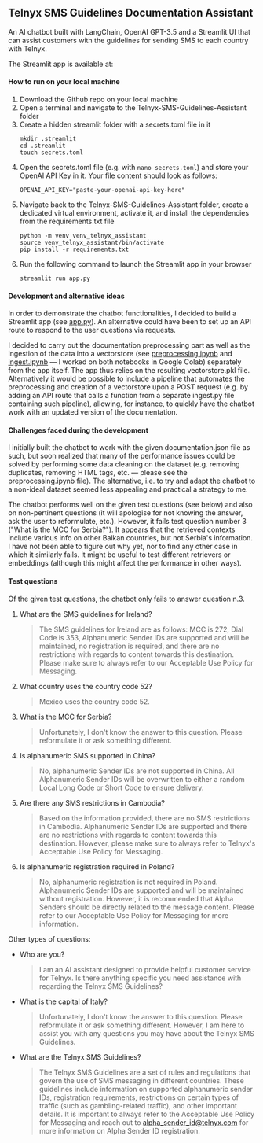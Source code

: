 ## Telnyx SMS Guidelines Documentation Assistant

An AI chatbot built with LangChain, OpenAI GPT-3.5 and a Streamlit UI that can assist customers with the guidelines for sending SMS to each country with Telnyx.

The Streamlit app is available at:

#### How to run on your local machine

1. Download the Github repo on your local machine
2. Open a terminal and navigate to the Telnyx-SMS-Guidelines-Assistant folder
3. Create a hidden streamlit folder with a secrets.toml file in it
    ```
    mkdir .streamlit
    cd .streamlit
    touch secrets.toml
    ```
4. Open the secrets.toml file (e.g. with `nano secrets.toml`) and store your OpenAI API Key in it. Your file content should look as follows:
    ```
    OPENAI_API_KEY="paste-your-openai-api-key-here"
    ```
5. Navigate back to the Telnyx-SMS-Guidelines-Assistant folder, create a dedicated virtual environment, activate it, and install the dependencies from the requirements.txt file
    ```
    python -m venv venv_telnyx_assistant
    source venv_telnyx_assistant/bin/activate
    pip install -r requirements.txt
    ```
6. Run the following command to launch the Streamlit app in your browser
    ```
    streamlit run app.py
    ```
    
#### Development and alternative ideas

In order to demonstrate the chatbot functionalities, I decided to build a Streamlit app (see [app.py](https://github.com/umbertoselva/Telnyx-SMS-Guidelines-Assistant/blob/main/app.py)). An alternative could have been to set up an API route to respond to the user questions via requests.

I decided to carry out the documentation preprocessing part as well as the ingestion of the data into a vectorstore (see [preprocessing.ipynb](https://github.com/umbertoselva/Telnyx-SMS-Guidelines-Assistant/blob/main/preprocessing.ipynb) and [ingest.ipynb](https://github.com/umbertoselva/Telnyx-SMS-Guidelines-Assistant/blob/main/ingest.ipynb) — I worked on both notebooks in Google Colab) separately from the app itself. The app thus relies on the resulting vectorstore.pkl file. Alternatively it would be possible to include a pipeline that automates the preprocessing and creation of a vectorstore upon a POST request (e.g. by adding an API route that calls a function from a separate ingest.py file containing such pipeline), allowing, for instance, to quickly have the chatbot work with an updated version of the documentation.

#### Challenges faced during the development

I initially built the chatbot to work with the given documentation.json file as such, but soon realized that many of the performance issues could be solved by performing some data cleaning on the dataset (e.g. removing duplicates, removing HTML tags, etc. — please see the preprocessing.ipynb file). The alternative, i.e. to try and adapt the chatbot to a non-ideal dataset seemed less appealing and practical a strategy to me.

The chatbot performs well on the given test questions (see below) and also on non-pertinent questions (it will apologise for not knowing the answer, ask the user to reformulate, etc.). However, it fails test question number 3 ("What is the MCC for Serbia?"). It appears that the retrieved contexts include various info on other Balkan countries, but not Serbia's information. I have not been able to figure out why yet, nor to find any other case in which it similarly fails. It might be useful to test different retrievers or embeddings (although this might affect the performance in other ways).

#### Test questions

Of the given test questions, the chatbot only fails to answer question n.3.

1. What are the SMS guidelines for Ireland?
    > The SMS guidelines for Ireland are as follows: MCC is 272, Dial Code is 353, Alphanumeric Sender IDs are supported and will be maintained, no registration is required, and there are no restrictions with regards to content towards this destination. Please make sure to always refer to our Acceptable Use Policy for Messaging.
2. What country uses the country code 52?
    > Mexico uses the country code 52.
3. What is the MCC for Serbia?
    > Unfortunately, I don't know the answer to this question. Please reformulate it or ask something different.
4. Is alphanumeric SMS supported in China?
    > No, alphanumeric Sender IDs are not supported in China. All Alphanumeric Sender IDs will be overwritten to either a random Local Long Code or Short Code to ensure delivery.
5. Are there any SMS restrictions in Cambodia?
    > Based on the information provided, there are no SMS restrictions in Cambodia. Alphanumeric Sender IDs are supported and there are no restrictions with regards to content towards this destination. However, please make sure to always refer to Telnyx's Acceptable Use Policy for Messaging.
6. Is alphanumeric registration required in Poland?
    > No, alphanumeric registration is not required in Poland. Alphanumeric Sender IDs are supported and will be maintained without registration. However, it is recommended that Alpha Senders should be directly related to the message content. Please refer to our Acceptable Use Policy for Messaging for more information.

Other types of questions:

* Who are you?
    > I am an AI assistant designed to provide helpful customer service for Telnyx. Is there anything specific you need assistance with regarding the Telnyx SMS Guidelines?
* What is the capital of Italy?
    > Unfortunately, I don't know the answer to this question. Please reformulate it or ask something different. However, I am here to assist you with any questions you may have about the Telnyx SMS Guidelines.
* What are the Telnyx SMS Guidelines?
    > The Telnyx SMS Guidelines are a set of rules and regulations that govern the use of SMS messaging in different countries. These guidelines include information on supported alphanumeric sender IDs, registration requirements, restrictions on certain types of traffic (such as gambling-related traffic), and other important details. It is important to always refer to the Acceptable Use Policy for Messaging and reach out to alpha_sender_id@telnyx.com for more information on Alpha Sender ID registration.
